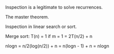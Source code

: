 Inspection is a legitimate to solve recurrences. 

The master theorem.

Inspection in linear search or sort.

Merge sort: T(n) = 1 if m = 1 = 2T(n/2) + n

nlogn = n/2(log(n/2)) + n = n(logn - 1) + n = nlogn